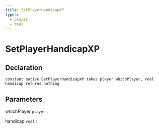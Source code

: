 ```yaml
---
title: SetPlayerHandicapXP
types:
  - player
  - real
---
```


# SetPlayerHandicapXP

## Declaration

```jass
constant native SetPlayerHandicapXP takes player whichPlayer, real handicap returns nothing
```

## Parameters
whichPlayer `player`
: 

handicap `real`
: 
